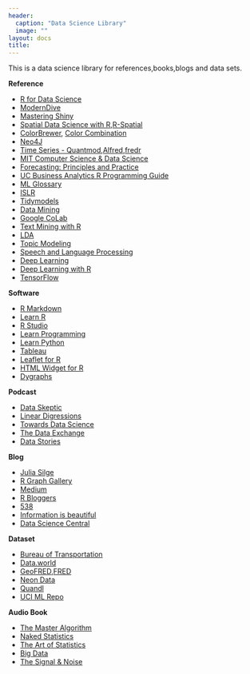 ```yaml
---
header: 
  caption: "Data Science Library"
  image: ""
layout: docs
title: 
---
```

This is a data science library for references,books,blogs and data sets.

**Reference**
* [R for Data Science](https://r4ds.had.co.nz/)
* [ModernDive](https://moderndive.com/)
* [Mastering Shiny](https://mastering-shiny.org/)
* [Spatial Data Science with R](https://rspatial.org/),[R-Spatial](https://www.r-spatial.org/)
* [ColorBrewer](https://colorbrewer2.org/#type=sequential&scheme=BuGn&n=3),
[Color Combination](https://www.canva.com/learn/100-color-combinations/)
* [Neo4J](https://neo4j.com/)
* [Time Series - Quantmod](https://www.quantmod.com/),[Alfred](https://github.com/onnokleen/alfred/),[fredr](https://github.com/sboysel/fredr)
* [MIT Computer Science & Data Science](https://ocw.mit.edu/index.htm)
* [Forecasting: Principles and Practice](https://otexts.com/fpp3/)
* [UC Business Analytics R Programming Guide](http://uc-r.github.io/linear_regression)
* [ML Glossary](https://ml-cheatsheet.readthedocs.io/en/latest/index.html)
* [ISLR](http://faculty.marshall.usc.edu/gareth-james/ISL/)
* [Tidymodels](https://tidymodels.tidymodels.org/)
* [Data Mining](https://en.wikibooks.org/wiki/Data_Mining_Algorithms_In_R)
* [Google CoLab](https://colab.research.google.com/notebooks/welcome.ipynb)
* [Text Mining with R](https://www.tidytextmining.com/)
* [LDA](http://www.jmlr.org/papers/volume3/blei03a/blei03a.pdf)
* [Topic Modeling](https://cran.r-project.org/web/packages/topicmodels/vignettes/topicmodels.pdf)
* [Speech and Language Processing](https://web.stanford.edu/~jurafsky/slp3/ed3book.pdf)
* [Deep Learning](https://www.deeplearningbook.org/)
* [Deep Learning with R](https://github.com/jjallaire/deep-learning-with-r-notebooks)
* [TensorFlow](https://www.tensorflow.org/tutorials)

**Software**
* [R Markdown](https://bookdown.org/yihui/rmarkdown/)
* [Learn R](http://rprogramming.net/)
* [R Studio](https://rstudio.com/)
* [Learn Programming](https://www.w3schools.com/)
* [Learn Python](https://www.learnpython.org/)
* [Tableau](https://www.tableau.com/)
* [Leaflet for R](https://rstudio.github.io/leaflet/)
* [HTML Widget for R](http://www.htmlwidgets.org/index.html)
* [Dygraphs](http://dygraphs.com/)

**Podcast**
* [Data Skeptic](https://dataskeptic.com/)
* [Linear Digressions](http://lineardigressions.com/)
* [Towards Data Science](https://towardsdatascience.com/podcast/home)
* [The Data Exchange](https://podcasts.apple.com/us/podcast/the-data-exchange-with-ben-lorica/id1487704458)
* [Data Stories](https://datastori.es/)


**Blog**
* [Julia Silge](https://juliasilge.com/)
* [R Graph Gallery](https://www.r-graph-gallery.com/)
* [Medium](https://medium.com/)
* [R Bloggers](https://www.r-bloggers.com/)
* [538](https://fivethirtyeight.com/)
* [Information is beautiful](https://informationisbeautiful.net/)
* [Data Science Central](https://www.datasciencecentral.com/)

**Dataset**
* [Bureau of Transportation](https://www.transtats.bts.gov/)
* [Data.world](https://data.world/)
* [GeoFRED](https://geofred.stlouisfed.org/),[FRED](https://fred.stlouisfed.org/)
* [Neon Data](https://data.neonscience.org/data-products/explore)
* [Quandl](https://www.quandl.com/)
* [UCI ML Repo](https://archive.ics.uci.edu/ml/index.php)


**Audio Book**
* [The Master Algorithm](https://www.audible.com/pd/The-Master-Algorithm-Audiobook/B014X1DS8W?qid=1591636995&sr=1-1&ref=a_search_c3_lProduct_1_1&pf_rd_p=e81b7c27-6880-467a-b5a7-13cef5d729fe&pf_rd_r=KQM1W1Y48DNN31HSV51R)
* [Naked Statistics](https://www.audible.com/pd/Naked-Statistics-Audiobook/B00CH3UI28?qid=1591637112&sr=1-1&ref=a_search_c3_lProduct_1_1&pf_rd_p=e81b7c27-6880-467a-b5a7-13cef5d729fe&pf_rd_r=K0RNC9XCJGQCWFN76NEQ)
* [The Art of Statistics](https://www.audible.com/pd/The-Art-of-Statistics-Audiobook/1549100378?ref=a_library_t_c5_libItem_&pf_rd_p=13bed4e9-e83d-4210-8510-a695400e0d63&pf_rd_r=F0Q90GYT8066APNJM4SX)
* [Big Data](https://www.audible.com/pd/Big-Data-How-Data-Analytics-Is-Transforming-the-World-Audiobook/1629976091?ref=a_library_t_c5_libItem_&pf_rd_p=13bed4e9-e83d-4210-8510-a695400e0d63&pf_rd_r=T3H9CPCF9D9RT63J6GV5)
* [The Signal & Noise](https://www.audible.com/pd/The-Signal-and-the-Noise-Audiobook/B009DQN090?qid=1591637489&sr=1-1&ref=a_search_c3_lProduct_1_1&pf_rd_p=e81b7c27-6880-467a-b5a7-13cef5d729fe&pf_rd_r=K0HKY76HT1QAZ973R931)



